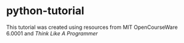 # python-tutorial
This tutorial was created using resources from MIT OpenCourseWare 6.0001 and _Think Like A Programmer_